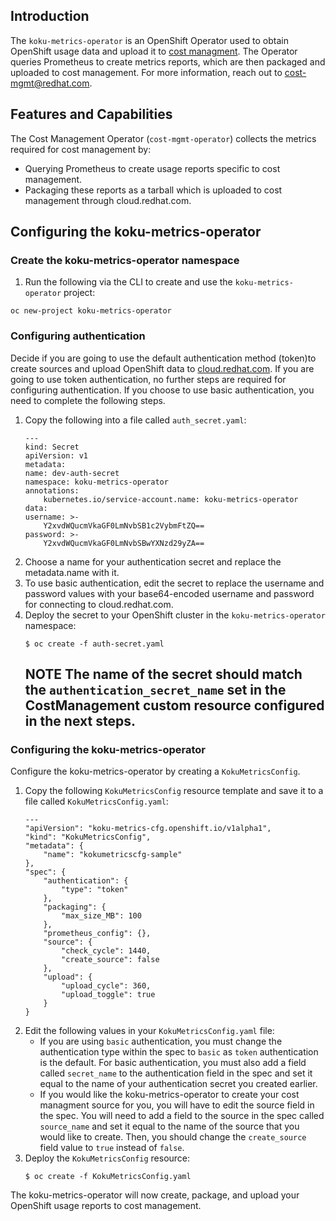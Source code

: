 ## Introduction
The `koku-metrics-operator` is an OpenShift Operator used to obtain OpenShift usage data and upload it to [cost managment](https://access.redhat.com/documentation/en-us/openshift_container_platform/4.3/html-single/getting_started_with_cost_management/index). The Operator queries Prometheus to create metrics reports, which are then packaged and uploaded to cost management. For more information, reach out to cost-mgmt@redhat.com.
## Features and Capabilities
The Cost Management Operator (`cost-mgmt-operator`) collects the metrics required for cost management by:
* Querying Prometheus to create usage reports specific to cost management.
* Packaging these reports as a tarball which is uploaded to cost management through cloud.redhat.com.
## Configuring the koku-metrics-operator
### Create the koku-metrics-operator namespace 
1. Run the following via the CLI to create and use the `koku-metrics-operator` project: 
```
oc new-project koku-metrics-operator
```
### Configuring authentication
Decide if you are going to use the default authentication method (token)to create sources and upload OpenShift data to [cloud.redhat.com](https://cloud.redhat.com/). If you are going to use token authentication, no further steps are required for configuring authentication. If you choose to use basic authentication, you need to complete the following steps. 
1. Copy the following into a file called `auth_secret.yaml`:
    ```
    ---
    kind: Secret
    apiVersion: v1
    metadata:
    name: dev-auth-secret
    namespace: koku-metrics-operator
    annotations:
        kubernetes.io/service-account.name: koku-metrics-operator
    data:
    username: >-
        Y2xvdWQucmVkaGF0LmNvbSB1c2VybmFtZQ==
    password: >-
        Y2xvdWQucmVkaGF0LmNvbSBwYXNzd29yZA==
    ```
2. Choose a name for your authentication secret and replace the metadata.name with it.
3. To use basic authentication, edit the secret to replace the username and password values with your base64-encoded username and password for connecting to cloud.redhat.com.
4. Deploy the secret to your OpenShift cluster in the `koku-metrics-operator` namespace:
    ```
    $ oc create -f auth-secret.yaml
    ```
     **NOTE**
    The name of the secret should match the `authentication_secret_name` set in the CostManagement custom resource configured in the next steps.
    ---
### Configuring the koku-metrics-operator
Configure the koku-metrics-operator by creating a `KokuMetricsConfig`. 
1. Copy the following `KokuMetricsConfig` resource template and save it to a file called `KokuMetricsConfig.yaml`:
    ```
    ---
    "apiVersion": "koku-metrics-cfg.openshift.io/v1alpha1",
    "kind": "KokuMetricsConfig",
    "metadata": {
        "name": "kokumetricscfg-sample"
    },
    "spec": {
        "authentication": {
            "type": "token"
        },
        "packaging": {
            "max_size_MB": 100
        },
        "prometheus_config": {},
        "source": {
            "check_cycle": 1440,
            "create_source": false
        },
        "upload": {
            "upload_cycle": 360,
            "upload_toggle": true
        }
    }
    ```
2. Edit the following values in your `KokuMetricsConfig.yaml` file:
    * If you are using `basic` authentication, you must change the authentication type within the spec to `basic` as `token` authentication is the default. For basic authentication, you must also add a field called `secret_name` to the authentication field in the spec and set it equal to the name of your authentication secret you created earlier.
    * If you would like the koku-metrics-operator to create your cost managment source for you, you will have to edit the source field in the spec. You will need to add a field to the source in the spec called `source_name` and set it equal to the name of the source that you would like to create. Then, you should change the `create_source` field value to `true` instead of `false`. 
3. Deploy the `KokuMetricsConfig` resource:
    ```
    $ oc create -f KokuMetricsConfig.yaml
    ```
The koku-metrics-operator will now create, package, and upload your OpenShift usage reports to cost management. 